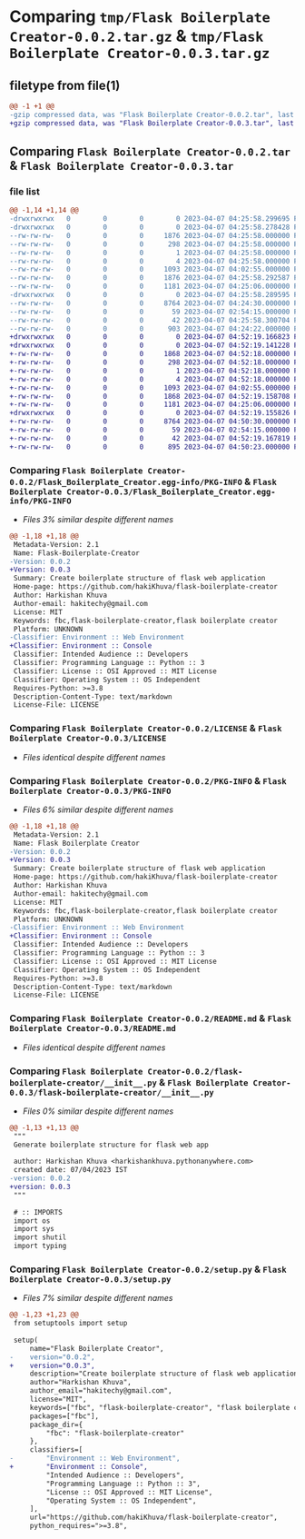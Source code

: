 # Comparing `tmp/Flask Boilerplate Creator-0.0.2.tar.gz` & `tmp/Flask Boilerplate Creator-0.0.3.tar.gz`

## filetype from file(1)

```diff
@@ -1 +1 @@
-gzip compressed data, was "Flask Boilerplate Creator-0.0.2.tar", last modified: Fri Apr  7 04:25:58 2023, max compression
+gzip compressed data, was "Flask Boilerplate Creator-0.0.3.tar", last modified: Fri Apr  7 04:52:19 2023, max compression
```

## Comparing `Flask Boilerplate Creator-0.0.2.tar` & `Flask Boilerplate Creator-0.0.3.tar`

### file list

```diff
@@ -1,14 +1,14 @@
-drwxrwxrwx   0        0        0        0 2023-04-07 04:25:58.299695 Flask Boilerplate Creator-0.0.2/
-drwxrwxrwx   0        0        0        0 2023-04-07 04:25:58.278428 Flask Boilerplate Creator-0.0.2/Flask_Boilerplate_Creator.egg-info/
--rw-rw-rw-   0        0        0     1876 2023-04-07 04:25:58.000000 Flask Boilerplate Creator-0.0.2/Flask_Boilerplate_Creator.egg-info/PKG-INFO
--rw-rw-rw-   0        0        0      298 2023-04-07 04:25:58.000000 Flask Boilerplate Creator-0.0.2/Flask_Boilerplate_Creator.egg-info/SOURCES.txt
--rw-rw-rw-   0        0        0        1 2023-04-07 04:25:58.000000 Flask Boilerplate Creator-0.0.2/Flask_Boilerplate_Creator.egg-info/dependency_links.txt
--rw-rw-rw-   0        0        0        4 2023-04-07 04:25:58.000000 Flask Boilerplate Creator-0.0.2/Flask_Boilerplate_Creator.egg-info/top_level.txt
--rw-rw-rw-   0        0        0     1093 2023-04-07 04:02:55.000000 Flask Boilerplate Creator-0.0.2/LICENSE
--rw-rw-rw-   0        0        0     1876 2023-04-07 04:25:58.292587 Flask Boilerplate Creator-0.0.2/PKG-INFO
--rw-rw-rw-   0        0        0     1181 2023-04-07 04:25:06.000000 Flask Boilerplate Creator-0.0.2/README.md
-drwxrwxrwx   0        0        0        0 2023-04-07 04:25:58.289595 Flask Boilerplate Creator-0.0.2/flask-boilerplate-creator/
--rw-rw-rw-   0        0        0     8764 2023-04-07 04:24:30.000000 Flask Boilerplate Creator-0.0.2/flask-boilerplate-creator/__init__.py
--rw-rw-rw-   0        0        0       59 2023-04-07 02:54:15.000000 Flask Boilerplate Creator-0.0.2/flask-boilerplate-creator/__main__.py
--rw-rw-rw-   0        0        0       42 2023-04-07 04:25:58.300704 Flask Boilerplate Creator-0.0.2/setup.cfg
--rw-rw-rw-   0        0        0      903 2023-04-07 04:24:22.000000 Flask Boilerplate Creator-0.0.2/setup.py
+drwxrwxrwx   0        0        0        0 2023-04-07 04:52:19.166823 Flask Boilerplate Creator-0.0.3/
+drwxrwxrwx   0        0        0        0 2023-04-07 04:52:19.141228 Flask Boilerplate Creator-0.0.3/Flask_Boilerplate_Creator.egg-info/
+-rw-rw-rw-   0        0        0     1868 2023-04-07 04:52:18.000000 Flask Boilerplate Creator-0.0.3/Flask_Boilerplate_Creator.egg-info/PKG-INFO
+-rw-rw-rw-   0        0        0      298 2023-04-07 04:52:18.000000 Flask Boilerplate Creator-0.0.3/Flask_Boilerplate_Creator.egg-info/SOURCES.txt
+-rw-rw-rw-   0        0        0        1 2023-04-07 04:52:18.000000 Flask Boilerplate Creator-0.0.3/Flask_Boilerplate_Creator.egg-info/dependency_links.txt
+-rw-rw-rw-   0        0        0        4 2023-04-07 04:52:18.000000 Flask Boilerplate Creator-0.0.3/Flask_Boilerplate_Creator.egg-info/top_level.txt
+-rw-rw-rw-   0        0        0     1093 2023-04-07 04:02:55.000000 Flask Boilerplate Creator-0.0.3/LICENSE
+-rw-rw-rw-   0        0        0     1868 2023-04-07 04:52:19.158708 Flask Boilerplate Creator-0.0.3/PKG-INFO
+-rw-rw-rw-   0        0        0     1181 2023-04-07 04:25:06.000000 Flask Boilerplate Creator-0.0.3/README.md
+drwxrwxrwx   0        0        0        0 2023-04-07 04:52:19.155826 Flask Boilerplate Creator-0.0.3/flask-boilerplate-creator/
+-rw-rw-rw-   0        0        0     8764 2023-04-07 04:50:30.000000 Flask Boilerplate Creator-0.0.3/flask-boilerplate-creator/__init__.py
+-rw-rw-rw-   0        0        0       59 2023-04-07 02:54:15.000000 Flask Boilerplate Creator-0.0.3/flask-boilerplate-creator/__main__.py
+-rw-rw-rw-   0        0        0       42 2023-04-07 04:52:19.167819 Flask Boilerplate Creator-0.0.3/setup.cfg
+-rw-rw-rw-   0        0        0      895 2023-04-07 04:50:23.000000 Flask Boilerplate Creator-0.0.3/setup.py
```

### Comparing `Flask Boilerplate Creator-0.0.2/Flask_Boilerplate_Creator.egg-info/PKG-INFO` & `Flask Boilerplate Creator-0.0.3/Flask_Boilerplate_Creator.egg-info/PKG-INFO`

 * *Files 3% similar despite different names*

```diff
@@ -1,18 +1,18 @@
 Metadata-Version: 2.1
 Name: Flask-Boilerplate-Creator
-Version: 0.0.2
+Version: 0.0.3
 Summary: Create boilerplate structure of flask web application
 Home-page: https://github.com/hakiKhuva/flask-boilerplate-creator
 Author: Harkishan Khuva
 Author-email: hakitechy@gmail.com
 License: MIT
 Keywords: fbc,flask-boilerplate-creator,flask boilerplate creator
 Platform: UNKNOWN
-Classifier: Environment :: Web Environment
+Classifier: Environment :: Console
 Classifier: Intended Audience :: Developers
 Classifier: Programming Language :: Python :: 3
 Classifier: License :: OSI Approved :: MIT License
 Classifier: Operating System :: OS Independent
 Requires-Python: >=3.8
 Description-Content-Type: text/markdown
 License-File: LICENSE
```

### Comparing `Flask Boilerplate Creator-0.0.2/LICENSE` & `Flask Boilerplate Creator-0.0.3/LICENSE`

 * *Files identical despite different names*

### Comparing `Flask Boilerplate Creator-0.0.2/PKG-INFO` & `Flask Boilerplate Creator-0.0.3/PKG-INFO`

 * *Files 6% similar despite different names*

```diff
@@ -1,18 +1,18 @@
 Metadata-Version: 2.1
 Name: Flask Boilerplate Creator
-Version: 0.0.2
+Version: 0.0.3
 Summary: Create boilerplate structure of flask web application
 Home-page: https://github.com/hakiKhuva/flask-boilerplate-creator
 Author: Harkishan Khuva
 Author-email: hakitechy@gmail.com
 License: MIT
 Keywords: fbc,flask-boilerplate-creator,flask boilerplate creator
 Platform: UNKNOWN
-Classifier: Environment :: Web Environment
+Classifier: Environment :: Console
 Classifier: Intended Audience :: Developers
 Classifier: Programming Language :: Python :: 3
 Classifier: License :: OSI Approved :: MIT License
 Classifier: Operating System :: OS Independent
 Requires-Python: >=3.8
 Description-Content-Type: text/markdown
 License-File: LICENSE
```

### Comparing `Flask Boilerplate Creator-0.0.2/README.md` & `Flask Boilerplate Creator-0.0.3/README.md`

 * *Files identical despite different names*

### Comparing `Flask Boilerplate Creator-0.0.2/flask-boilerplate-creator/__init__.py` & `Flask Boilerplate Creator-0.0.3/flask-boilerplate-creator/__init__.py`

 * *Files 0% similar despite different names*

```diff
@@ -1,13 +1,13 @@
 """
 Generate boilerplate structure for flask web app
 
 author: Harkishan Khuva <harkishankhuva.pythonanywhere.com>
 created date: 07/04/2023 IST
-version: 0.0.2
+version: 0.0.3
 """
 
 # :: IMPORTS
 import os
 import sys
 import shutil
 import typing
```

### Comparing `Flask Boilerplate Creator-0.0.2/setup.py` & `Flask Boilerplate Creator-0.0.3/setup.py`

 * *Files 7% similar despite different names*

```diff
@@ -1,23 +1,23 @@
 from setuptools import setup
 
 setup(
     name="Flask Boilerplate Creator",
-    version="0.0.2",
+    version="0.0.3",
     description="Create boilerplate structure of flask web application",
     author="Harkishan Khuva",
     author_email="hakitechy@gmail.com",
     license="MIT",
     keywords=["fbc", "flask-boilerplate-creator", "flask boilerplate creator"],
     packages=["fbc"],
     package_dir={
         "fbc": "flask-boilerplate-creator"
     },
     classifiers=[
-        "Environment :: Web Environment",
+        "Environment :: Console",
         "Intended Audience :: Developers",
         "Programming Language :: Python :: 3",
         "License :: OSI Approved :: MIT License",
         "Operating System :: OS Independent",
     ],
     url="https://github.com/hakiKhuva/flask-boilerplate-creator",
     python_requires=">=3.8",
```

